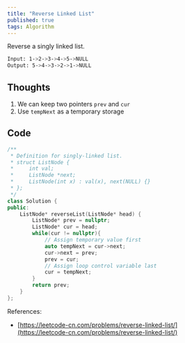 ```yaml
---
title: "Reverse Linked List"
published: true
tags: Algorithm
---
```


Reverse a singly linked list.

```bash
Input: 1->2->3->4->5->NULL
Output: 5->4->3->2->1->NULL
```

## Thoughts

1. We can keep two pointers `prev` and `cur`
2. Use `tempNext` as a temporary storage

## Code

```cpp
/**
 * Definition for singly-linked list.
 * struct ListNode {
 *     int val;
 *     ListNode *next;
 *     ListNode(int x) : val(x), next(NULL) {}
 * };
 */
class Solution {
public:
    ListNode* reverseList(ListNode* head) {
        ListNode* prev = nullptr;
        ListNode* cur = head;
        while(cur != nullptr){
            // Assign temporary value first
            auto tempNext = cur->next;
            cur->next = prev;
            prev = cur;
            // Assign loop control variable last
            cur = tempNext;
        }
        return prev;
    }
};
```

References:

- [https://leetcode-cn.com/problems/reverse-linked-list/](https://leetcode-cn.com/problems/reverse-linked-list/)
